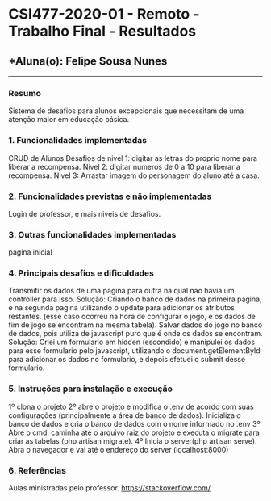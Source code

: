 # **CSI477-2020-01 - Remoto - Trabalho Final - Resultados**
## *Aluna(o): Felipe Sousa Nunes

--------------

<!-- Este documento tem como objetivo apresentar o projeto desenvolvido, considerando o que foi definido na proposta e o produto final. -->

### Resumo

Sistema de desafios para alunos excepcionais que necessitam de uma atenção maior em educação básica.


### 1. Funcionalidades implementadas
<!-- Descrever as funcionalidades que eram previstas e foram implementas. -->

CRUD de Alunos
Desafios de nivel 1: digitar as letras do proprio nome para liberar a recompensa.
Nivel 2: digitar numeros de 0 a 10 para liberar a recompensa.
Nivel 3: Arrastar imagem do personagem do aluno até a casa.
  
### 2. Funcionalidades previstas e não implementadas
<!-- Descrever as funcionalidades que eram previstas e não foram implementas, apresentando uma breve justificativa do porquê elas não foram incluídas -->
Login de professor, e mais niveis de desafios.

### 3. Outras funcionalidades implementadas
<!-- Descrever as funcionalidades implementas além daquelas que foram previstas, caso se aplique.  -->
pagina inicial
### 4. Principais desafios e dificuldades
<!-- Descrever os principais desafios encontrados no desenvolvimento do trabalho, quais foram as dificuldades e como elas foram superadas e resolvidas. -->
Transmitir os dados de uma pagina para outra na qual nao havia um controller para isso. 
    Solução: Criando o banco de dados na primeira pagina, e na segunda pagina utilizando o update para adicionar os atributos restantes.
    (esse caso ocorreu na hora de configurar o jogo, e os dados de fim de jogo se encontram na mesma tabela).
Salvar dados do jogo no banco de dados, pois utiliza de javascript puro que é onde os dados se encontram.
    Solução: Criei um formulario em hidden (escondido) e manipulei os dados para esse formulario pelo javascript, utilizando o document.getElementById para adicionar os dados no formulario, e depois efetuei o submit desse formulario.
### 5. Instruções para instalação e execução
<!-- Descrever o que deve ser feito para instalar (ou baixar) a aplicação, o que precisa ser configurando (parâmetros, banco de dados e afins) e como executá-la. -->
1º clona o projeto
2º abre o projeto e modifica o .env de acordo com suas configurações (principalmente a área de banco de dados).
  Inicializa o banco de dados e cria o banco de dados com o nome informado no .env
3º Abre o cmd, caminha até o arquivo raiz do projeto e executa o migrate para criar as tabelas (php artisan migrate).
4º Inicia o server(php artisan serve).
Abra o navegador e vai até o endereço do server (localhost:8000)


### 6. Referências
<!-- Referências podem ser incluídas, caso necessário. Utilize o padrão ABNT. -->
Aulas ministradas pelo professor.
https://stackoverflow.com/
